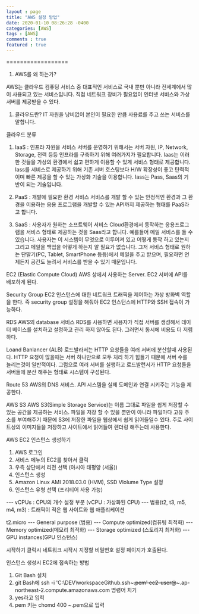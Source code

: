 ```yaml
---
layout : page
title: "AWS 설정 방법"
date: 2020-01-10 08:26:28 -0400
categories: [AWS]
tags : [AWS]
comments : true
featured : true
---
```

==================
1. AWS를 왜 하는가?

AWS는 클라우드 컴퓨팅 서비스 중 대표적인 서비스로 국내 뿐만 아니라 전세계에서 많이 사용되고 있는 서비스입니다.
직접 네트워크 장비가 필요없이 인터넷 서비스와 가상 서버를 제공받을 수 있다.

1. 클라우드란?
IT 자원을 낭비없이 본인이 필요한 만큼 사용료를 주고 쓰는 서비스를 말합니다.

클라우드 분류

1. IaaS : 인프라 자원을 서비스
서버를 운영하기 위해서는 서버 자원, IP, Network, Storage, 전력 등등 인프라를 구축하기 위해 여러가지가 필요합니다. Iaas는 이러한 것들을 가상의 환경에서 쉽고 편하게 이용할 수 있게 서비스 형태로 제공합니다. Iass를 서비스로 제공하기 위해 기존 서버 호스팅보다 H/W 확장성이 좋고 탄력적이며 빠른 제공을 할 수 있는 가상화 기술을 이용합니다. Iass는 Pass, Saas의 기반이 되는 기술입니다.

2. PaaS : 개발에 필요한 환경 서비스
서비스를 개발 할 수 있는 안정적인 환경과 그 환경을 이용하는 응용 프로그램을 개발할 수 있는 API까지 제공하는 형태를 PaaS라고 합니다.

3. SaaS : 사용자가 원하는 소프트웨어 서비스
Cloud환경에서 동작하는 응용프로그램을 서비스 형태로 제공하는 것을 Saas라고 합니다. 예를들어 메일 서비스를 들 수 있습니다. 사용자는 이 시스템이 무엇으로 이루어져 있고 어떻게 동작 하고 있는지 그리고 메일을 백업을 어떻게 하는지 알 필요가 없습니다. 그저 서비스 형태로 원하는 단말기(PC, Tablet, SmartPhone 등등)에서 메일을 주고 받으며, 필요하면 언제든지 공간도 늘려서 서비스를 받을 수 있기 때문입니다.


EC2 (Elastic Compute Cloud)
AWS 상에서 사용하는 Server. EC2 서버에 API를 배포하게 된다.


Security Group
EC2 인스턴스에 대한 네트워크 트래픽을 제어하는 가상 방화벽 역할을 한다.
즉 security group 설정을 해줘야 EC2 인스턴스에 HTTP와 SSH 접속이 가능하다.

RDS
AWS의 database 서비스
RDS를 사용하면 사용자가 직접 서버를 생성해서 데이터 베이스를 설치하고 설정하고 관리 하지 않아도 된다.
그러면서 동시에 비용도 더 저렴하다.

Loand Banlancer (ALB)
로드발라서는 HTTP 요청들을 여러 서버에 분산할때 사용된다. HTTP 요청이 많을때는 서버 하나만으로 모두 처리 하기 힘들기 때문에 서버 수를 늘리는것이 일반적이다. 그럼으로 여러 서버를 실행하고 로드발런서가 HTTP 요청들을 서버들에 분산 해주는 형태로 시스템이 구성된다.

Route 53
AWS의 DNS 서비스.
API 시스템을 실제 도메인과 연결 시키주는 기능을 제공한다.


AWS S3
AWS S3(Simple Storage Service)는 이름 그대로 파일을 쉽게 저장할 수 있는 공간을 제공하는 서비스.
파일을 저장 할 수 있을 뿐만이 아니라 파일마다 고유 주소를 부여해주기 때문에 S3에 저장한 파일을 웹상에서 쉽게 읽어들일수 있다.
주로 사이트상의 이미지들을 저장하고 사이트에서 읽어들여 렌더링 해주는데 사용한다.

AWS EC2 인스턴스 생성하기

1. AWS 로그인
2. 서비스 메뉴의 EC2를 찾아서 클릭
3. 우측 상단에서 리전 선택 (아시아 태평양 (서울))
4. 인스턴스 생성
5. Amazon Linux AMI 2018.03.0 (HVM), SSD Vlolume Type 설정
6. 인스턴스 유형 선택 (프리티어 사용 가능)


--- vCPUs : CPU의 개수 설정 부분 (vCPU : 가상화된 CPU)
--- 범용(t2, t3, m5, m4, m3) : 트래픽이 적은 웹 사이트와 웹 애플리케이션

t2.micro
--- General purpose (범용)
--- Compute optimized(컴퓨팅 최적화)
--- Memory optimized(메모리 최적화)
--- Storage optimized (스토리지 최저화)
--- GPU instances(GPU 인스턴스)

시작하기 클릭시 네트워크 시작시 지정할 비밀번호 설정 페이지가 호출된다.



인스턴스 생성시 EC2에 접속하는 방법
1. Git Bash 설치
2. git Bash에 ssh -i 'C:\DEV\workspaceGithub\.ssh\~~~.pem' ec2-user@~~~.ap-northeast-2.compute.amazonaws.com 명령어 치기
3. yes라고 입력
4. pem 키는 chomd 400 ~.pem으로 입력
